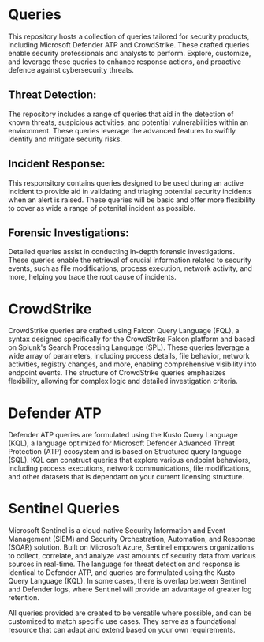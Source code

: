 # Queries
This repository hosts a collection of queries tailored for security products, including Microsoft Defender ATP and CrowdStrike. These crafted queries enable security professionals and analysts to perform. Explore, customize, and leverage these queries to enhance response actions, and proactive defence against cybersecurity threats.

## Threat Detection:
The repository includes a range of queries that aid in the detection of known threats, suspicious activities, and potential vulnerabilities within an environment. These queries leverage the advanced features to swiftly identify and mitigate security risks.

## Incident Response:
This responsitory contains queries designed to be used during an active incident to provide aid in validating and triaging potential security incidents when an alert is raised. These queries will be basic and offer more flexibility to cover as wide a range of potenital incident as possible.

## Forensic Investigations:
Detailed queries assist in conducting in-depth forensic investigations. These queries enable the retrieval of crucial information related to security events, such as file modifications, process execution, network activity, and more, helping you trace the root cause of incidents.

# CrowdStrike

CrowdStrike queries are crafted using Falcon Query Language (FQL), a syntax designed specifically for the CrowdStrike Falcon platform and based on Splunk's Search Processing Language (SPL). These queries leverage a wide array of parameters, including process details, file behavior, network activities, registry changes, and more, enabling comprehensive visibility into endpoint events. The structure of CrowdStrike queries emphasizes flexibility, allowing for complex logic and detailed investigation criteria.

# Defender ATP

Defender ATP queries are formulated using the Kusto Query Language (KQL), a language optimized for Microsoft Defender Advanced Threat Protection (ATP) ecosystem and is based on Structured query language (SQL). KQL can construct queries that explore various endpoint behaviors, including process executions, network communications, file modifications, and other datasets that is dependant on your current licensing structure.

# Sentinel Queries

Microsoft Sentinel is a cloud-native Security Information and Event Management (SIEM) and Security Orchestration, Automation, and Response (SOAR) solution. Built on Microsoft Azure, Sentinel empowers organizations to collect, correlate, and analyze vast amounts of security data from various sources in real-time. The language for threat detection and response is identical to Defender ATP, and queries are formulated using the Kusto Query Language (KQL). In some cases, there is overlap between Sentinel and Defender logs, where Sentinel will provide an advantage of greater log retention.

All queries provided are created to be versatile where possible, and can be customized to match specific use cases. They serve as a foundational resource that can adapt and extend based on your own requirements.
